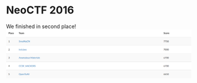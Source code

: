 NeoCTF 2016
=====================

We finished in second place!
![Rank](https://raw.githubusercontent.com/in-s-ane/neoctf-2016/master/_Ranking/Ranking.png)
